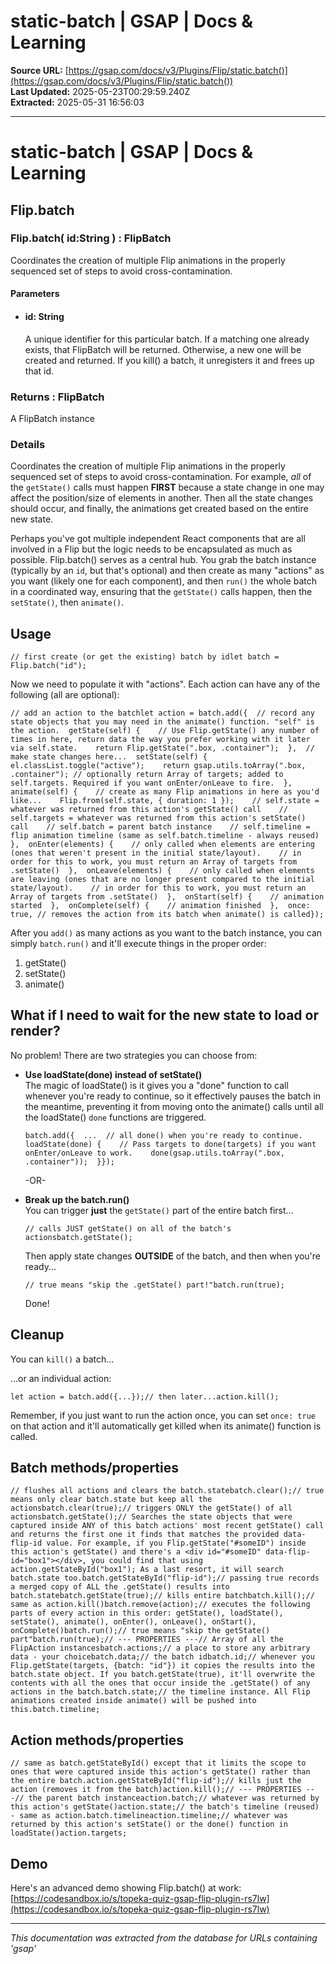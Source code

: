 # static-batch | GSAP | Docs & Learning

**Source URL:** [https://gsap.com/docs/v3/Plugins/Flip/static.batch()](https://gsap.com/docs/v3/Plugins/Flip/static.batch())  
**Last Updated:** 2025-05-23T00:29:59.240Z  
**Extracted:** 2025-05-31 16:56:03

---

# static-batch | GSAP | Docs & Learning

## Flip.batch

### Flip.batch( id:String ) : FlipBatch

Coordinates the creation of multiple Flip animations in the properly sequenced set of steps to avoid cross-contamination.

#### Parameters

*   #### **id**: String
    
    A unique identifier for this particular batch. If a matching one already exists, that FlipBatch will be returned. Otherwise, a new one will be created and returned. If you kill() a batch, it unregisters it and frees up that id.
    

### Returns : FlipBatch[​](#returns--flipbatch "Direct link to Returns : FlipBatch")

A FlipBatch instance

### Details[​](#details "Direct link to Details")

Coordinates the creation of multiple Flip animations in the properly sequenced set of steps to avoid cross-contamination. For example, _all_ of the `getState()` calls must happen **FIRST** because a state change in one may affect the position/size of elements in another. Then all the state changes should occur, and finally, the animations get created based on the entire new state.

Perhaps you've got multiple independent React components that are all involved in a Flip but the logic needs to be encapsulated as much as possible. Flip.batch() serves as a central hub. You grab the batch instance (typically by an `id`, but that's optional) and then create as many "actions" as you want (likely one for each component), and then `run()` the whole batch in a coordinated way, ensuring that the `getState()` calls happen, then the `setState()`, then `animate()`.

## Usage

```
// first create (or get the existing) batch by idlet batch = Flip.batch("id");
```

Now we need to populate it with "actions". Each action can have any of the following (all are optional):

```
// add an action to the batchlet action = batch.add({  // record any state objects that you may need in the animate() function. "self" is the action.  getState(self) {    // Use Flip.getState() any number of times in here, return data the way you prefer working with it later via self.state.    return Flip.getState(".box, .container");  },  // make state changes here...  setState(self) {    el.classList.toggle("active");    return gsap.utils.toArray(".box, .container"); // optionally return Array of targets; added to self.targets. Required if you want onEnter/onLeave to fire.  },  animate(self) {    // create as many Flip animations in here as you'd like...    Flip.from(self.state, { duration: 1 });    // self.state = whatever was returned from this action's getState() call    // self.targets = whatever was returned from this action's setState() call    // self.batch = parent batch instance    // self.timeline = flip animation timeline (same as self.batch.timeline - always reused)  },  onEnter(elements) {    // only called when elements are entering (ones that weren't present in the initial state/layout).    // in order for this to work, you must return an Array of targets from .setState()  },  onLeave(elements) {    // only called when elements are leaving (ones that are no longer present compared to the initial state/layout).    // in order for this to work, you must return an Array of targets from .setState()  },  onStart(self) {    // animation started  },  onComplete(self) {    // animation finished  },  once: true, // removes the action from its batch when animate() is called});
```

After you `add()` as many actions as you want to the batch instance, you can simply `batch.run()` and it'll execute things in the proper order:

1.  getState()
2.  setState()
3.  animate()

## What if I need to wait for the new state to load or render?[​](#what-if-i-need-to-wait-for-the-new-state-to-load-or-render "Direct link to What if I need to wait for the new state to load or render?")

No problem! There are two strategies you can choose from:

*   **Use loadState(done) instead of setState()**  
    The magic of loadState() is it gives you a "done" function to call whenever you're ready to continue, so it effectively pauses the batch in the meantime, preventing it from moving onto the animate() calls until all the loadState() `done` functions are triggered.
    
    ```
    batch.add({  ...  // all done() when you're ready to continue.  loadState(done) {    // Pass targets to done(targets) if you want onEnter/onLeave to work.    done(gsap.utils.toArray(".box, .container"));  }});
    ```
    
    \-OR-
    
*   **Break up the batch.run()**  
    You can trigger **just** the `getState()` part of the entire batch first...
    
    ```
    // calls JUST getState() on all of the batch's actionsbatch.getState();
    ```
    
    Then apply state changes **OUTSIDE** of the batch, and then when you're ready...
    
    ```
    // true means "skip the .getState() part!"batch.run(true);
    ```
    
    Done!
    

## Cleanup[​](#cleanup "Direct link to Cleanup")

You can `kill()` a batch...

...or an individual action:

```
let action = batch.add({...});// then later...action.kill();
```

Remember, if you just want to run the action once, you can set `once: true` on that action and it'll automatically get killed when its animate() function is called.

## Batch methods/properties[​](#batch-methodsproperties "Direct link to Batch methods/properties")

```
// flushes all actions and clears the batch.statebatch.clear();// true means only clear batch.state but keep all the actionsbatch.clear(true);// triggers ONLY the getState() of all actionsbatch.getState();// Searches the state objects that were captured inside ANY of this batch actions' most recent getState() call and returns the first one it finds that matches the provided data-flip-id value. For example, if you Flip.getState("#someID") inside this action's getState() and there's a <div id="#someID" data-flip-id="box1"></div>, you could find that using action.getStateById("box1"); As a last resort, it will search batch.state too.batch.getStateById("flip-id");// passing true records a merged copy of ALL the .getState() results into batch.statebatch.getState(true);// kills entire batchbatch.kill();// same as action.kill()batch.remove(action);// executes the following parts of every action in this order: getState(), loadState(), setState(), animate(), onEnter(), onLeave(), onStart(), onComplete()batch.run();// true means "skip the getState() part"batch.run(true);// --- PROPERTIES ---// Array of all the FlipAction instancesbatch.actions;// a place to store any arbitrary data - your choicebatch.data;// the batch idbatch.id;// whenever you Flip.getState(targets, {batch: "id"}) it copies the results into the batch.state object. If you batch.getState(true), it'll overwrite the contents with all the ones that occur inside the .getState() of any actions in the batch.batch.state;// the timeline instance. All Flip animations created inside animate() will be pushed into this.batch.timeline;
```

## Action methods/properties[​](#action-methodsproperties "Direct link to Action methods/properties")

```
// same as batch.getStateById() except that it limits the scope to ones that were captured inside this action's getState() rather than the entire batch.action.getStateById("flip-id");// kills just the action (removes it from the batch)action.kill();// --- PROPERTIES ---// the parent batch instanceaction.batch;// whatever was returned by this action's getState()action.state;// the batch's timeline (reused) - same as action.batch.timelineaction.timeline;// whatever was returned by this action's setState() or the done() function in loadState()action.targets;
```

## Demo[​](#demo "Direct link to Demo")

Here's an advanced demo showing Flip.batch() at work:  
[https://codesandbox.io/s/topeka-quiz-gsap-flip-plugin-rs7lw](https://codesandbox.io/s/topeka-quiz-gsap-flip-plugin-rs7lw)

---

*This documentation was extracted from the database for URLs containing 'gsap'*
